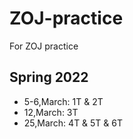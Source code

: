 # ZOJ-practice
For ZOJ practice
## Spring 2022 
- 5-6,March: 1T & 2T
- 12,March: 3T
- 25,March: 4T & 5T & 6T
